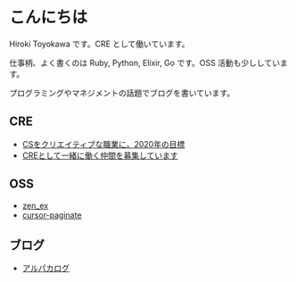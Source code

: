 # こんにちは

Hiroki Toyokawa です。CRE として働いています。

仕事柄、よく書くのは Ruby, Python, Elixir, Go です。OSS 活動も少ししています。

プログラミングやマネジメントの話題でブログを書いています。

## CRE

* [CSをクリエイティブな職業に。2020年の目標](https://alpacat.hatenablog.com/entry/2020-goal?f=g)
* [CREとして一緒に働く仲間を募集しています](https://alpacat.hatenablog.com/entry/recruitment-cre?f=g)

## OSS

* [zen_ex](https://github.com/otoyo/zen_ex)
* [cursor-paginate](https://github.com/otoyo/cursor-paginate)

## ブログ

* [アルパカログ](https://alpacat.hatenablog.com/?f=g)

